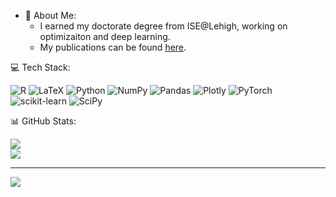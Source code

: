 * 💫 About Me:
  - I earned my doctorate degree from ISE@Lehigh, working on optimizaiton and deep learning.
  - My publications can be found [here](roth.rbind.io).



💻 Tech Stack:

![R](https://img.shields.io/badge/r-%23276DC3.svg?style=plastic&logo=r&logoColor=white) ![LaTeX](https://img.shields.io/badge/latex-%23008080.svg?style=plastic&logo=latex&logoColor=white) ![Python](https://img.shields.io/badge/python-3670A0?style=plastic&logo=python&logoColor=ffdd54) ![NumPy](https://img.shields.io/badge/numpy-%23013243.svg?style=plastic&logo=numpy&logoColor=white) ![Pandas](https://img.shields.io/badge/pandas-%23150458.svg?style=plastic&logo=pandas&logoColor=white) ![Plotly](https://img.shields.io/badge/Plotly-%233F4F75.svg?style=plastic&logo=plotly&logoColor=white) ![PyTorch](https://img.shields.io/badge/PyTorch-%23EE4C2C.svg?style=plastic&logo=PyTorch&logoColor=white) ![scikit-learn](https://img.shields.io/badge/scikit--learn-%23F7931E.svg?style=plastic&logo=scikit-learn&logoColor=white) ![SciPy](https://img.shields.io/badge/SciPy-%230C55A5.svg?style=plastic&logo=scipy&logoColor=%white)

📊 GitHub Stats:

![](https://github-readme-stats.vercel.app/api?username=yutong-dai&theme=solarized-dark&hide_border=false&include_all_commits=false&count_private=false)<br/>
![](https://github-readme-streak-stats.herokuapp.com/?user=yutong-dai&theme=solarized-dark&hide_border=false)<br/>

---
[![](https://visitcount.itsvg.in/api?id=yutong-dai&icon=0&color=7)](https://visitcount.itsvg.in)

<!-- Proudly created with GPRM ( https://gprm.itsvg.in ) -->
